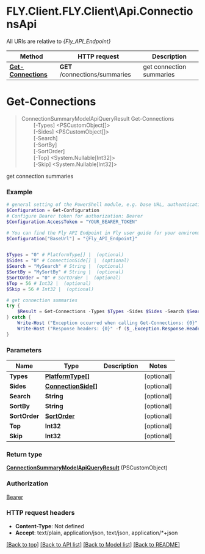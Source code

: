 # FLY.Client.FLY.Client\Api.ConnectionsApi

All URIs are relative to *{Fly_API_Endpoint}*

Method | HTTP request | Description
------------- | ------------- | -------------
[**Get-Connections**](ConnectionsApi.md#Get-Connections) | **GET** /connections/summaries | get connection summaries


<a name="Get-Connections"></a>
# **Get-Connections**
> ConnectionSummaryModelApiQueryResult Get-Connections<br>
> &nbsp;&nbsp;&nbsp;&nbsp;&nbsp;&nbsp;&nbsp;&nbsp;[-Types] <PSCustomObject[]><br>
> &nbsp;&nbsp;&nbsp;&nbsp;&nbsp;&nbsp;&nbsp;&nbsp;[-Sides] <PSCustomObject[]><br>
> &nbsp;&nbsp;&nbsp;&nbsp;&nbsp;&nbsp;&nbsp;&nbsp;[-Search] <String><br>
> &nbsp;&nbsp;&nbsp;&nbsp;&nbsp;&nbsp;&nbsp;&nbsp;[-SortBy] <String><br>
> &nbsp;&nbsp;&nbsp;&nbsp;&nbsp;&nbsp;&nbsp;&nbsp;[-SortOrder] <PSCustomObject><br>
> &nbsp;&nbsp;&nbsp;&nbsp;&nbsp;&nbsp;&nbsp;&nbsp;[-Top] <System.Nullable[Int32]><br>
> &nbsp;&nbsp;&nbsp;&nbsp;&nbsp;&nbsp;&nbsp;&nbsp;[-Skip] <System.Nullable[Int32]><br>

get connection summaries

### Example
```powershell
# general setting of the PowerShell module, e.g. base URL, authentication, etc
$Configuration = Get-Configuration
# Configure Bearer token for authorization: Bearer
$Configuration.AccessToken = "YOUR_BEARER_TOKEN"

# You can find the Fly API Endpoint in Fly user guide for your environment.
$Configuration["BaseUrl"] = "{Fly_API_Endpoint}"


$Types = "0" # PlatformType[] |  (optional)
$Sides = "0" # ConnectionSide[] |  (optional)
$Search = "MySearch" # String |  (optional)
$SortBy = "MySortBy" # String |  (optional)
$SortOrder = "0" # SortOrder |  (optional)
$Top = 56 # Int32 |  (optional)
$Skip = 56 # Int32 |  (optional)

# get connection summaries
try {
    $Result = Get-Connections -Types $Types -Sides $Sides -Search $Search -SortBy $SortBy -SortOrder $SortOrder -Top $Top -Skip $Skip
} catch {
    Write-Host ("Exception occurred when calling Get-Connections: {0}" -f ($_.ErrorDetails | ConvertFrom-Json))
    Write-Host ("Response headers: {0}" -f ($_.Exception.Response.Headers | ConvertTo-Json))
}
```

### Parameters

Name | Type | Description  | Notes
------------- | ------------- | ------------- | -------------
 **Types** | [**PlatformType[]**](PlatformType.md)|  | [optional] 
 **Sides** | [**ConnectionSide[]**](ConnectionSide.md)|  | [optional] 
 **Search** | **String**|  | [optional] 
 **SortBy** | **String**|  | [optional] 
 **SortOrder** | [**SortOrder**](SortOrder.md)|  | [optional] 
 **Top** | **Int32**|  | [optional] 
 **Skip** | **Int32**|  | [optional] 

### Return type

[**ConnectionSummaryModelApiQueryResult**](ConnectionSummaryModelApiQueryResult.md) (PSCustomObject)

### Authorization

[Bearer](../README.md#Bearer)

### HTTP request headers

 - **Content-Type**: Not defined
 - **Accept**: text/plain, application/json, text/json, application/*+json

[[Back to top]](#) [[Back to API list]](../README.md#documentation-for-api-endpoints) [[Back to Model list]](../README.md#documentation-for-models) [[Back to README]](../README.md)

